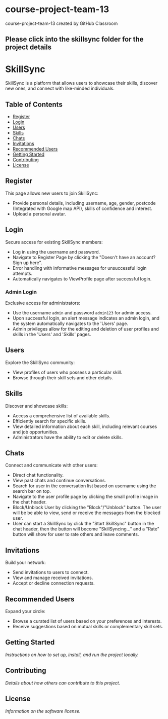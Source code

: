 # course-project-team-13
course-project-team-13 created by GitHub Classroom

## Please click into the skillsync folder for the project details
# SkillSync

SkillSync is a platform that allows users to showcase their skills, discover new ones, and connect with like-minded individuals.

## Table of Contents

- [Register](#register)
- [Login](#login)
- [Users](#users)
- [Skills](#skills)
- [Chats](#chats)
- [Invitations](#invitations)
- [Recommended Users](#recommended-users)
- [Getting Started](#getting-started)
- [Contributing](#contributing)
- [License](#license)

## Register

This page allows new users to join SkillSync:
- Provide personal details, including username, age, gender, postcode (Integrated with Google map API), skills of confidence and interest.
- Upload a personal avatar.

## Login

Secure access for existing SkillSync members:
- Log in using the username and password.
- Navigate to Register Page by clicking the "Doesn't have an account? Sign up here".
- Error handling with informative messages for unsuccessful login attempts.
- Automatically navigates to ViewProfile page after successful login.

### Admin Login

Exclusive access for administrators:
- Use the username `admin` and password `admin123` for admin access.
- Upon successful login, an alert message indicates an admin login, and the system automatically navigates to the 'Users' page.
- Admin privileges allow for the editing and deletion of user profiles and skills in the 'Users' and 'Skills' pages.


## Users

Explore the SkillSync community:
- View profiles of users who possess a particular skill.
- Browse through their skill sets and other details.

## Skills

Discover and showcase skills:
- Access a comprehensive list of available skills.
- Efficiently search for specific skills.
- View detailed information about each skill, including relevant courses and job opportunities.
- Administrators have the ability to edit or delete skills.

## Chats

Connect and communicate with other users:
- Direct chat functionality.
- View past chats and continue conversations.
- Search for user in the conversation list based on username using the search bar on top.
- Navigate to the user profile page by clicking the small profile image in the chat header.
- Block/Unblock User by clicking the "Block"/"Unblock" button. The user will be be able to view, send or receive the messages from the blocked user.
- User can start a SkillSync by click the "Start SkillSync" button in the chat header, then the button will become "SkillSyncing..." and a "Rate" button will show for user to rate others and leave comments.

## Invitations

Build your network:
- Send invitations to users to connect.
- View and manage received invitations.
- Accept or decline connection requests.

## Recommended Users

Expand your circle:
- Browse a curated list of users based on your preferences and interests.
- Receive suggestions based on mutual skills or complementary skill sets.

## Getting Started

*Instructions on how to set up, install, and run the project locally.*

## Contributing

*Details about how others can contribute to this project.*

## License

*Information on the software license.*
